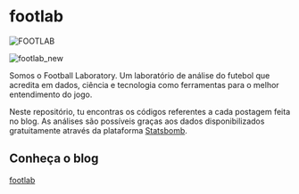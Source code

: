 # footlab

![FOOTLAB](https://user-images.githubusercontent.com/62815288/119586308-cad15480-bda2-11eb-9a6f-561f0a1153f1.png)

![footlab_new](https://user-images.githubusercontent.com/62815288/119586220-9eb5d380-bda2-11eb-9297-34f102310bf2.png)

Somos o Football Laboratory. Um laboratório de análise do futebol que acredita em dados, ciência e tecnologia como ferramentas para o melhor entendimento do jogo.

Neste repositório, tu encontras os códigos referentes a cada postagem feita no blog. As análises são possíveis graças aos dados disponibilizados gratuitamente através da plataforma [Statsbomb](https://statsbomb.com/).

## Conheça o blog

[footlab](https://medium.com/footlab)
